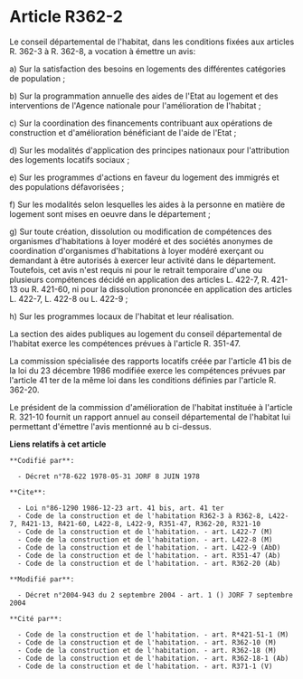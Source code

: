 # Article R362-2

Le conseil départemental de l'habitat, dans les conditions fixées aux articles R. 362-3 à R. 362-8, a vocation à émettre un
avis:

a) Sur la satisfaction des besoins en logements des différentes catégories de population ;

b) Sur la programmation annuelle des aides de l'Etat au logement et des interventions de l'Agence nationale pour
l'amélioration de l'habitat ;

c) Sur la coordination des financements contribuant aux opérations de construction et d'amélioration bénéficiant de l'aide de
l'Etat ;

d) Sur les modalités d'application des principes nationaux pour l'attribution des logements locatifs sociaux ;

e) Sur les programmes d'actions en faveur du logement des immigrés et des populations défavorisées ;

f) Sur les modalités selon lesquelles les aides à la personne en matière de logement sont mises en oeuvre dans le
département ;

g) Sur toute création, dissolution ou modification de compétences des organismes d'habitations à loyer modéré et des sociétés
anonymes de coordination d'organismes d'habitations à loyer modéré exerçant ou demandant à être autorisés à exercer leur
activité dans le département. Toutefois, cet avis n'est requis ni pour le retrait temporaire d'une ou plusieurs compétences
décidé en application des articles L. 422-7, R. 421-13 ou R. 421-60, ni pour la dissolution prononcée en application des
articles L. 422-7, L. 422-8 ou L. 422-9 ;

h) Sur les programmes locaux de l'habitat et leur réalisation.

La section des aides publiques au logement du conseil départemental de l'habitat exerce les compétences prévues à l'article
R. 351-47.

La commission spécialisée des rapports locatifs créée par l'article 41 bis de la loi du 23 décembre 1986 modifiée exerce les
compétences prévues par l'article 41 ter de la même loi dans les conditions définies par l'article R. 362-20.

Le président de la commission d'amélioration de l'habitat instituée à l'article R. 321-10 fournit un rapport annuel au
conseil départemental de l'habitat lui permettant d'émettre l'avis mentionné au b ci-dessus.

**Liens relatifs à cet article**

	**Codifié par**:

	  - Décret n°78-622 1978-05-31 JORF 8 JUIN 1978

	**Cite**:

	  - Loi n°86-1290 1986-12-23 art. 41 bis, art. 41 ter
	  - Code de la construction et de l'habitation R362-3 à R362-8, L422-7, R421-13, R421-60, L422-8, L422-9, R351-47, R362-20, R321-10
	  - Code de la construction et de l'habitation. - art. L422-7 (M)
	  - Code de la construction et de l'habitation. - art. L422-8 (M)
	  - Code de la construction et de l'habitation. - art. L422-9 (AbD)
	  - Code de la construction et de l'habitation. - art. R351-47 (Ab)
	  - Code de la construction et de l'habitation. - art. R362-20 (Ab)

	**Modifié par**:

	  - Décret n°2004-943 du 2 septembre 2004 - art. 1 () JORF 7 septembre 2004

	**Cité par**:

	  - Code de la construction et de l'habitation. - art. R*421-51-1 (M)
	  - Code de la construction et de l'habitation. - art. R362-10 (M)
	  - Code de la construction et de l'habitation. - art. R362-18 (M)
	  - Code de la construction et de l'habitation. - art. R362-18-1 (Ab)
	  - Code de la construction et de l'habitation. - art. R371-1 (V)
